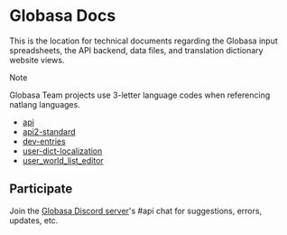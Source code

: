 # Globasa Docs

This is the location for technical documents regarding the Globasa input spreadsheets, the API backend, data files, and translation dictionary website views.

> [!NOTE]
> Globasa Team projects use 3-letter language codes when referencing natlang languages.

* [api](api.md)
* [api2-standard](api2-standard.md)
* [dev-entries](dev-entries.md)
* [user-dict-localization](user-dict-localization.md)
* [user_world_list_editor](user_world_list_editor.md)

## Participate

Join the [Globasa Discord server](https://discord.gg/JCaqAvapGR)'s #api chat for suggestions, errors, updates, etc.
